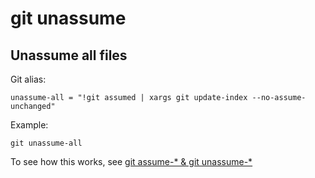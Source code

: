 # git unassume

## Unassume all files

Git alias:

```git
unassume-all = "!git assumed | xargs git update-index --no-assume-unchanged"
```

Example:

```shell
git unassume-all
```

To see how this works, see [git assume-* & git unassume-*](../git-assume-and-git-unassume)
